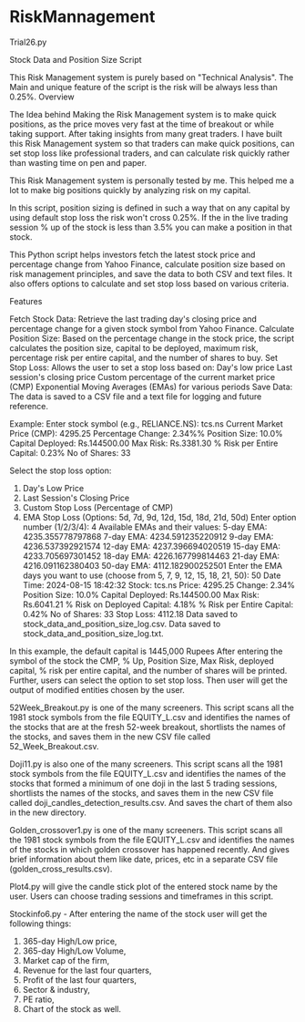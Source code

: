 # RiskMannagement

Trial26.py

Stock Data and Position Size Script

This Risk Management system is purely based on "Technical Analysis".
The Main and unique feature of the script is the risk will be always less than 0.25%.
Overview

The Idea behind Making the Risk Management system is to make quick positions, as the price moves very fast at the time of breakout or while taking support.
After taking insights from many great traders. I have built this Risk Management system so that traders can make quick positions, can set stop loss like professional traders, and can calculate risk quickly rather than wasting time on pen and paper. 

This Risk Management system is personally tested by me. This helped me a lot to make big positions quickly by analyzing risk on my capital. 
 
In this script, position sizing is defined in such a way that on any capital by using default stop loss the risk won't cross 0.25%. If the in the live trading session % up of the stock is less than 3.5% you can make a position in that stock.

This Python script helps investors fetch the latest stock price and percentage change from Yahoo Finance, calculate position size based on risk management principles, and save the data to both CSV and text files. It also offers options to calculate and set stop loss based on various criteria. 

Features

Fetch Stock Data: Retrieve the last trading day's closing price and percentage change for a given stock symbol from Yahoo Finance.
Calculate Position Size: Based on the percentage change in the stock price, the script calculates the position size, capital to be deployed, maximum risk, percentage risk per entire capital, and the number of shares to buy.
Set Stop Loss: Allows the user to set a stop loss based on:
Day's low price
Last session's closing price
Custom percentage of the current market price (CMP)
Exponential Moving Averages (EMAs) for various periods
Save Data: The data is saved to a CSV file and a text file for logging and future reference.

Example: 
Enter stock symbol (e.g., RELIANCE.NS): tcs.ns
Current Market Price (CMP): 4295.25
Percentage Change: 2.34%%
Position Size: 10.0%
Capital Deployed: Rs.144500.00
Max Risk: Rs.3381.30
% Risk per Entire Capital: 0.23%
No of Shares: 33

Select the stop loss option:
1. Day's Low Price
2. Last Session's Closing Price
3. Custom Stop Loss (Percentage of CMP)
4. EMA Stop Loss (Options: 5d, 7d, 9d, 12d, 15d, 18d, 21d, 50d)
Enter option number (1/2/3/4): 4
Available EMAs and their values:
5-day EMA: 4235.355778797868
7-day EMA: 4234.591235220912
9-day EMA: 4236.537392921574
12-day EMA: 4237.396694020519
15-day EMA: 4233.705697301452
18-day EMA: 4226.167799814463
21-day EMA: 4216.091162380403
50-day EMA: 4112.182900252501
Enter the EMA days you want to use (choose from 5, 7, 9, 12, 15, 18, 21, 50): 50
Date Time: 2024-08-15 18:42:32
Stock: tcs.ns
Price: 4295.25
Change: 2.34%
Position Size: 10.0%
Capital Deployed: Rs.144500.00
Max Risk: Rs.6041.21
% Risk on Deployed Capital: 4.18%
% Risk per Entire Capital: 0.42%
No of Shares: 33
Stop Loss: 4112.18
Data saved to stock_data_and_position_size_log.csv.
Data saved to stock_data_and_position_size_log.txt.

In this example, the default capital is 1445,000 Rupees
After entering the symbol of the stock the CMP, % Up, Position Size, Max Risk, deployed capital, % risk per entire capital, and the number of shares will be printed.
Further, users can select the option to set stop loss. Then user will get the output of modified entities chosen by the user.


52Week_Breakout.py is one of the many screeners. This script scans all the 1981 stock symbols from the file EQUITY_L.csv and identifies the names of the stocks that are at the fresh 52-week breakout, shortlists the names of the stocks, and saves them in the new CSV file called 52_Week_Breakout.csv.

Doji11.py is also one of the many screeners. This script scans all the 1981 stock symbols from the file EQUITY_L.csv and identifies the names of the stocks that formed a minimum of one doji in the last 5 trading sessions, shortlists the names of the stocks, and saves them in the new CSV file called doji_candles_detection_results.csv. And saves the chart of them also in the new directory.

Golden_crossover1.py is one of the many screeners. This script scans all the 1981 stock symbols from the file EQUITY_L.csv and identifies the names of the stocks in which golden crossover has happened recently. And gives brief information about them like date, prices, etc in a separate CSV file (golden_cross_results.csv).

Plot4.py will give the candle stick plot of the entered stock name by the user. Users can choose trading sessions and timeframes in this script.

Stockinfo6.py - After entering the name of the stock user will get the following things:
 1. 365-day High/Low price,
 2. 365-day High/Low Volume,
 3. Market cap of the firm,
 4. Revenue for the last four quarters,
 5. Profit of the last four quarters,
 6. Sector & industry,
 7. PE ratio,
 8. Chart of the stock as well.


